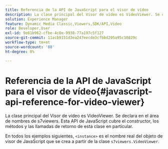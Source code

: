 ```yaml
---
title: Referencia de la API de JavaScript para el visor de vídeo
description: La clase principal del Visor de vídeo es VideoViewer. Se declara en el área de nombres de s7viewers. Esta API de JavaScript cubre el constructor, los métodos y las llamadas de retorno de esta clase en particular.
solution: Experience Manager
feature: Dynamic Media Classic,Viewers,SDK/API,Video
role: Developer,User
exl-id: 9e61b962-cfbe-4c8e-9938-77a197c5f127
source-git-commit: 11acb9151d3ea247eecde3cfbbd295a95c10829c
workflow-type: tm+mt
source-wordcount: '88'
ht-degree: 0%

---
```


# Referencia de la API de JavaScript para el visor de vídeo{#javascript-api-reference-for-video-viewer}

La clase principal del Visor de vídeo es VideoViewer. Se declara en el área de nombres de s7viewers. Esta API de JavaScript cubre el constructor, los métodos y las llamadas de retorno de esta clase en particular.

En todos los ejemplos siguientes, `<instance>` es el nombre real del objeto de visor de JavaScript que se crea a partir de la clase `s7viewers.VideoViewer`.
